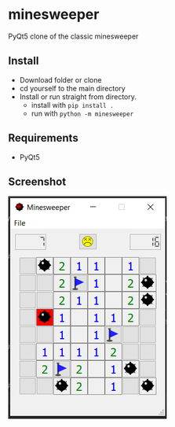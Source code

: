 # minesweeper
PyQt5 clone of the classic minesweeper


## Install
* Download folder or clone
* cd yourself to the main directory
* Install or run straight from directory.
  * install with ````pip install .  ````
  * run with ````python -m minesweeper ````

## Requirements
* PyQt5

## Screenshot
![alt text](https://github.com/vinc3PO/minesweeper/blob/master/minesweeper/resources/screenshot.PNG)